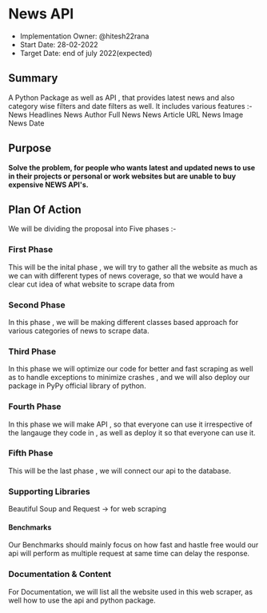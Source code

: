 # News API

- Implementation Owner: @hitesh22rana
- Start Date: 28-02-2022
- Target Date: end of july 2022(expected)

## Summary

[summary]: #summary

A Python Package as well as API , that provides latest news and also category wise filters and date filters as well.
It includes various features :-
News Headlines
News Author
Full News
News Article URL
News Image
News Date

## Purpose 

[problem-statement]: #problem-statement

**Solve the problem, for people who wants latest and updated news to use in their projects or personal or work websites but are unable to buy expensive NEWS API's.**

## Plan Of Action

[design-proposal]: #design-proposal

We will be dividing the proposal into Five phases :-

### First Phase
This will be the inital phase , we will try to gather all the website as much as we can with different types of news coverage, so that we would have a clear cut idea of what website to scrape data from

### Second Phase
In this phase , we will be making different classes based approach for various categories of news to scrape data.

### Third Phase
In this phase we will optimize our code for better and fast scraping as well as to handle exceptions to minimize crashes , and we will also deploy our package in PyPy official library of python.

### Fourth Phase
In this phase we will make API , so that everyone can use it irrespective of the langauge they code in , as well as deploy it so that everyone can use it.

### Fifth Phase
This will be the last phase , we will connect our api to the database.

### Supporting Libraries
Beautiful Soup and Request -> for web scraping

#### Benchmarks
Our Benchmarks should mainly focus on how fast and hastle free would our api will perform as multiple request at same time can delay the response.

### Documentation & Content
For Documentation, we will list all the website used in this web scraper, as well how to use the api and python package.